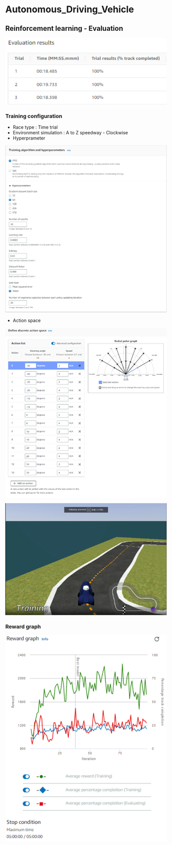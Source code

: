 # Autonomous_Driving_Vehicle

## Reinforcement learning - Evaluation

<p align="center">
<img width="550" src="../../image/Evaluation.png">
</p>

### Training configuration  

- Race type : Time trial  
- Environment simulation : A to Z speedway - Clockwise  
- Hyperprameter  
<p align="center">
<img width="550" src="../../image/hyperparameter.png">
</p>

- Action space 
<p align="center">
<img width="550" src="../../image/action_space.png">
</p>

<p align="center">
<img width="550" src="../../image/training.png">
</p>

### Reward graph  

<p align="center">
<img width="550" src="../../image/Reward_Graph.png">
</p>
